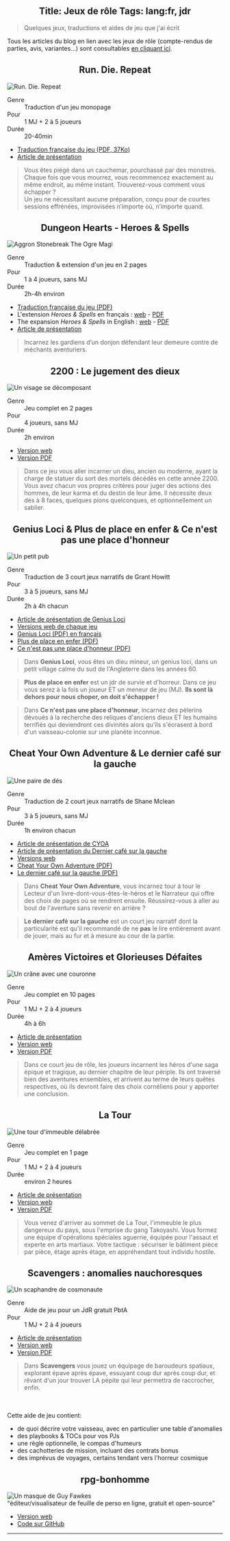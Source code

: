 Title: Jeux de rôle
Tags: lang:fr, jdr
---

> Quelques jeux, traductions et aides de jeu que j'ai écrit

Tous les articles du blog en lien avec les jeux de rôle (compte-rendus de parties, avis, variantes...) sont consultables [en cliquant ici](tag/jdr.html).

<div class="uk-grid">
  <section class="uk-width-1-1 uk-width-small-1-2 uk-width-medium-1-3">
    <h2 class="uk-text-bold uk-text-primary">Run. Die. Repeat</h2>
    <img class="uk-align-center" src="images/2020/01/RunDieRepeat.jpg" alt="Run. Die. Repeat">
    <div class="uk-thumbnail-caption">
      <dl class="uk-description-list-list">
        <dt>Genre</dt><dd>Traduction d'un jeu monopage</dd>
        <dt>Pour</dt><dd>1 MJ + 2 à 5 joueurs</dd>
        <dt>Durée</dt><dd>20-40min</dd>
      </dl>
      <ul>
        <li><a href="images/jdr/RunDieRepeat-FR.pdf">Traduction française du jeu (PDF, 37Ko)</a></li>
        <li><a href="run-die-repeat.html">Article de présentation</a></li>
      </ul>
      <blockquote>
      Vous êtes piégé dans un cauchemar, pourchassé par des monstres.
      Chaque fois que vous mourrez, vous recommencez exactement au même endroit, au même instant.
      Trouverez-vous comment vous échapper ?
      <br>
      Un jeu ne nécessitant aucune préparation, conçu pour de courtes sessions effrénées, improvisées n’importe où, n’importe quand.
      </blockquote>
    </div>
  </section>
  <section class="uk-width-1-1 uk-width-small-1-2 uk-width-medium-1-3">
    <h2 class="uk-text-bold uk-text-primary">Dungeon Hearts - Heroes & Spells</h2>
    <img class="uk-align-center" src="images/2019/06/aggron_stonebreak_the_ogre_magi_by_halycon450.png" alt="Aggron Stonebreak The Ogre Magi">
    <div class="uk-thumbnail-caption">
      <dl class="uk-description-list-list">
        <dt>Genre</dt><dd>Traduction & extension d'un jeu en 2 pages</dd>
        <dt>Pour</dt><dd>1 à 4 joueurs, sans MJ</dd>
        <dt>Durée</dt><dd>2h-4h environ</dd>
      </dl>
      <ul>
        <li><a href="images/jdr/DungeonHeart_BW_v1.6_fr.pdf">Traduction française du jeu (PDF)</a></li>
        <li>L'extension <em>Heroes &amp; Spells</em> en français : <a href="https://lucas-c.github.io/jdr/DungeonHeartHeroesAndSpells/">web</a> - <a href="images/jdr/DungeonHeartHeroesAndSpells-v1.6-fr.pdf">PDF</a></li>
        <li>The expansion <em>Heroes &amp; Spells</em> in English : <a href="https://lucas-c.github.io/jdr/DungeonHeartHeroesAndSpells/DungeonHeartHeroesAndSpells_en.html">web</a> - <a href="images/jdr/DungeonHeartHeroesAndSpells-v1.6-en.pdf">PDF</a></li>
        <li><a href="dungeon-heart-heroes-and-spells.html">Article de présentation</a></li>
      </ul>
      <blockquote>Incarnez les gardiens d’un donjon défendant leur demeure contre de méchants aventuriers.</blockquote>
    </div>
  </section>
  <section class="uk-width-1-1 uk-width-small-1-2 uk-width-medium-1-3">
    <h2 class="uk-text-bold uk-text-primary">2200 : Le jugement des dieux</h2>
    <img class="uk-align-center" src="images/jdr/tensei-inktober2017-crumbling-mask.jpg" alt="Un visage se décomposant">
    <div class="uk-thumbnail-caption">
      <dl class="uk-description-list-list">
        <dt>Genre</dt><dd>Jeu complet en 2 pages</dd>
        <dt>Pour</dt><dd>4 joueurs, sans MJ</dd>
        <dt>Durée</dt><dd>2h environ</dd>
      </dl>
      <ul>
        <li><a href="https://lucas-c.github.io/jdr/2200_le_jugement_des_dieux/">Version web</a></li>
        <li><a href="images/jdr/2200_le_jugement_des_dieux.pdf">Version PDF</a></li>
      </ul>
      <blockquote>Dans ce jeu vous aller incarner un dieu, ancien ou moderne,
      ayant la charge de statuer du sort des mortels décédés en cette année 2200.
      Vous avez chacun vos propres critères pour juger des actions des hommes,
      de leur karma et du destin de leur âme.
      Il nécessite deux dés à 8 faces, quelques pions quelconques, et optionnellement un sablier.
      </blockquote>
    </div>
  </section>
  <section class="uk-width-1-1 uk-width-small-1-2 uk-width-medium-1-3">
    <h2 class="uk-text-bold uk-text-primary">Genius Loci &amp; Plus de place en enfer &amp; Ce n'est pas une place d'honneur</h2>
    <img class="uk-align-center" src="images/jdr/genius-loci-pub.png" alt="Un petit pub">
    <div class="uk-thumbnail-caption">
      <dl class="uk-description-list-list">
        <dt>Genre</dt><dd>Traduction de 3 court jeux narratifs de Grant Howitt</dd>
        <dt>Pour</dt><dd>3 à 5 joueurs, sans MJ</dd>
        <dt>Durée</dt><dd>2h à 4h chacun</dd>
      </dl>
      <ul>
        <li><a href="genie-domestique.html">Article de présentation de Genius Loci</a></li>
        <li><a href="https://lucas-c.github.io/jdr/">Versions web de chaque jeu</a></li>
        <li><a href="images/jdr/genius-loci.pdf">Genius Loci (PDF) en français</a></li>
        <li><a href="images/jdr/plus-de-place-en-enfer.pdf">Plus de place en enfer (PDF)</a></li>
        <li><a href="https://github.com/Lucas-C/jdr/releases/download/ce-nest-pas-une-place-dhonneur-v1.2/ce-nest-pas-une-place-dhonneur-v1.2.pdf">Ce n'est pas une place d'honneur (PDF)</a></li>
      </ul>
      <blockquote>Dans <strong>Genius Loci</strong>, vous êtes un dieu mineur, un genius loci, dans un petit village calme du sud de l'Angleterre dans les années 60.</blockquote>
      <blockquote><strong>Plus de place en enfer</strong> est un jdr de survie et d'horreur.
      Dans ce jeu vous serez à la fois un joueur ET un meneur de jeu (MJ).
      <strong>Ils sont là dehors pour nous choper, on doit s'échapper !</strong></blockquote>
      <blockquote>Dans <strong>Ce n'est pas une place d'honneur</strong>, incarnez des pèlerins dévoués à la recherche des reliques d'anciens dieux
      ET les humains terrifiés qui deviendront ces divinités alors qu'ils s'écrasent à bord d'un vaisseau-colonie sur une planète inconnue.</blockquote>
    </div>
  </section>
  <section class="uk-width-1-1 uk-width-small-1-2 uk-width-medium-1-3">
    <h2 class="uk-text-bold uk-text-primary">Cheat Your Own Adventure &amp; Le dernier café sur la gauche</h2>
    <img class="uk-align-center" src="images/jdr/dice.png" alt="Une paire de dés">
    <div class="uk-thumbnail-caption">
      <dl class="uk-description-list-list">
        <dt>Genre</dt><dd>Traduction de 2 court jeux narratifs de Shane Mclean</dd>
        <dt>Pour</dt><dd>3 à 5 joueurs, sans MJ</dd>
        <dt>Durée</dt><dd>1h environ chacun</dd>
      </dl>
      <ul>
        <li><a href="la-tour-et-cheat-your-own-adventure.html">Article de présentation de CYOA</a></li>
        <li><a href="ldcslg-et-l-ile-mysterieuse.html">Article de présentation du Dernier café sur la gauche</a></li>
        <li><a href="https://lucas-c.github.io/jdr/">Versions web</a></li>
        <li><a href="images/jdr/CheatYourOwnAdventure.pdf">Cheat Your Own Adventure (PDF)</a></li>
        <li><a href="images/jdr/LeDernierCaféSurLaGauche.pdf">Le dernier café sur la gauche (PDF)</a></li>
      </ul>
      <blockquote>Dans <strong>Cheat Your Own Adventure</strong>, vous incarnez tour à tour le Lecteur d'un livre-dont-vous-êtes-le-héros
      et le Narrateur qui offre des choix de pages où se rendrent ensuite. Réussirez-vous à aller au bout de l'aventure sans revenir en arrière ?</blockquote>
      <blockquote><strong>Le dernier café sur la gauche</strong> est un court jeu narratif dont la particularité est qu'il recommandé de ne <strong>pas</strong>
      le lire entièrement avant de jouer, mais au fur et à mesure au cour de la partie.</blockquote>
    </div>
  </section>
  <section class="uk-width-1-1 uk-width-small-1-2 uk-width-medium-1-3">
    <h2 class="uk-text-bold uk-text-primary">Amères Victoires et Glorieuses Défaites</h2>
    <img class="uk-align-center" src="images/jdr/gdav.png" alt="Un crâne avec une couronne">
    <div class="uk-thumbnail-caption">
      <dl class="uk-description-list-list">
        <dt>Genre</dt><dd>Jeu complet en 10 pages</dd>
        <dt>Pour</dt><dd>1 MJ + 2 à 4 joueurs</dd>
        <dt>Durée</dt><dd>4h à 6h</dd>
      </dl>
      <ul>
        <li><a href="ameres-victoires-et-glorieuses-defaites.html">Article de présentation</a></li>
        <li><a href="https://lucas-c.github.io/jdr/gdav/">Version web</a></li>
        <li><a href="https://github.com/Lucas-C/jdr/releases/download/gdav-v1.1.1/gdav-v1.1.1.pdf">Version PDF</a></li>
      </ul>
      <blockquote>Dans ce court jeu de rôle, les joueurs incarnent les héros d'une saga épique et tragique, au dernier chapitre de leur périple.
      Ils ont traversé bien des aventures ensembles, et arrivent au terme de leurs quêtes respectives,
      où ils devront faire des choix cornéliens pour y apporter une conclusion.</blockquote>
    </div>
  </section>
  <section class="uk-width-1-1 uk-width-small-1-2 uk-width-medium-1-3">
    <h2 class="uk-text-bold uk-text-primary">La Tour</h2>
    <img class="uk-align-center" src="images/jdr/latour.png" alt="Une tour d'immeuble délabrée">
    <div class="uk-thumbnail-caption">
      <dl class="uk-description-list-list">
        <dt>Genre</dt><dd>Jeu complet en 1 page</dd>
        <dt>Pour</dt><dd>1 MJ + 2 à 4 joueurs</dd>
        <dt>Durée</dt><dd>environ 2 heures</dd>
      </dl>
      <ul>
        <li><a href="la-tour-et-cheat-your-own-adventure.html">Article de présentation</a></li>
        <li><a href="https://lucas-c.github.io/jdr/latour/">Version web</a></li>
        <li><a href="https://github.com/Lucas-C/jdr/releases/download/latour-v2.0.0/latour-v2.0.0.pdf">Version PDF</a></li>
      </ul>
      <blockquote>Vous venez d'arriver au sommet de La Tour, l'immeuble le plus dangereux du pays, sous l'emprise du gang Takoyashi.
      Vous formez une équipe d'opérations spéciales aguerrie, équipée pour l'assaut et experte en arts martiaux.
      Votre tactique : sécuriser le bâtiment pièce par pièce, étage après étage, en appréhendant tout individu hostile.</blockquote>
    </div>
  </section>
  <section class="uk-width-1-1 uk-width-small-1-2 uk-width-medium-1-3">
    <h2 class="uk-text-bold uk-text-primary">Scavengers : anomalies nauchoresques</h2>
    <img class="uk-align-center" src="images/jdr/scavengers.png" alt="Un scaphandre de cosmonaute">
    <div class="uk-thumbnail-caption">
      <dl class="uk-description-list-list">
        <dt>Genre</dt><dd>Aide de jeu pour un JdR gratuit PbtA</dd>
        <dt>Pour</dt><dd>1 MJ + 2 à 4 joueurs</dd>
      </dl>
      <ul>
        <li><a href="scavengers-anomalies-nauchoresques.html">Article de présentation</a></li>
        <li><a href="https://lucas-c.github.io/jdr/scavengers/">Version web</a></li>
        <li><a href="https://github.com/Lucas-C/jdr/releases/download/adj-scavengers-1.2.2/adj-scavengers-1.2.2.pdf">Version PDF</a></li>
      </ul>
      <blockquote>Dans <strong>Scavengers</strong> vous jouez un équipage de baroudeurs spatiaux, explorant épave après épave, essuyant coup dur après coup dur,
        et rêvant d'un jour trouver LA pépite qui leur permettra de raccrocher, enfin.</blockquote>
      <br><br>
      Cette aide de jeu contient:<ul>
        <li>de quoi décrire votre vaisseau, avec en particulier une table d'anomalies</li>
        <li>des playbooks & TOCs pour vos PJs</li>
        <li>une règle optionnelle, le compas d'humeurs</li>
        <li>des cachotteries de mission, incluant des contrats bonus</li>
        <li>des imprévus de voyages, certains tendant vers l'horreur cosmique</li>
      </ul>
    </div>
  </section>
  <section class="uk-width-1-1 uk-width-small-1-2 uk-width-medium-1-3">
    <h2 class="uk-text-bold uk-text-primary">rpg-bonhomme</h2>
    <img class="uk-align-center" src="images/jdr/rpg-bonhomme.jpg" alt="Un masque de Guy Fawkes">
    <div class="uk-thumbnail-caption">
      <q>éditeur/visualisateur de feuille de perso en ligne, gratuit et open-source</q>
      <ul>
        <li><a href="https://chezsoi.org/lucas/jdr/rpg-bonhomme">Version web</a></li>
        <li><a href="https://github.com/Lucas-C/rpg-bonhomme">Code sur GitHub</a></li>
      </ul>
    </div>
  </section>
</div>

---

<style>
h2 { text-align: center; }
</style>

